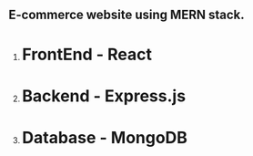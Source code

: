 ## E-commerce website using MERN stack.
 1. # FrontEnd - React
 2. # Backend - Express.js
 3. # Database - MongoDB
